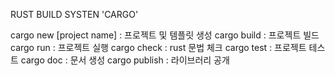 RUST BUILD SYSTEN 'CARGO'

cargo new [project name]    : 프로젝트 및 템플릿 생성
cargo build                 : 프로젝트 빌드
cargo run                   : 프로젝트 실행
cargo check                 : rust 문법 체크
cargo test                  : 프로젝트 테스트
cargo doc                   : 문서 생성
cargo publish               : 라이브러리 공개
 
